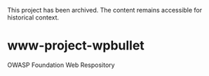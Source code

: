 This project has been archived. The content remains accessible for historical context.

# www-project-wpbullet
OWASP Foundation Web Respository
